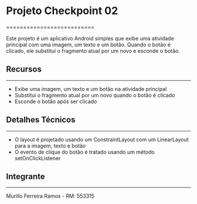 # Projeto Checkpoint 02
==========================

Este projeto é um aplicativo Android simples que exibe uma atividade principal com uma imagem, um texto e um botão. Quando o botão é clicado, ele substitui o fragmento atual por um novo e esconde o botão.

## Recursos
------------

* Exibe uma imagem, um texto e um botão na atividade principal
* Substitui o fragmento atual por um novo quando o botão é clicado
* Esconde o botão após ser clicado

## Detalhes Técnicos
--------------------

* O layout é projetado usando um ConstraintLayout com um LinearLayout para a imagem, texto e botão
* O evento de clique do botão é tratado usando um método setOnClickListener


## Integrante
-------------

Murillo Ferreira Ramos - RM: 553315
